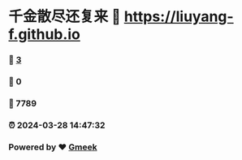 # 千金散尽还复来 :link: https://liuyang-f.github.io 
### :page_facing_up: [3](https://liuyang-f.github.io/tag.html) 
### :speech_balloon: 0 
### :hibiscus: 7789 
### :alarm_clock: 2024-03-28 14:47:32 
### Powered by :heart: [Gmeek](https://github.com/Meekdai/Gmeek)
